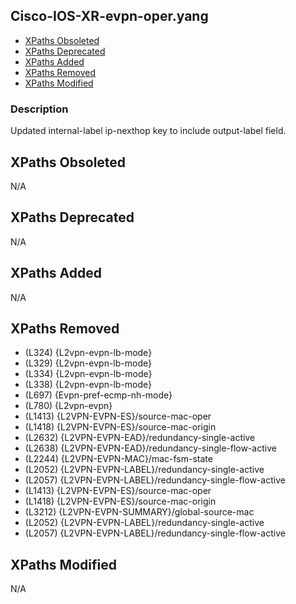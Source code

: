 ## Cisco-IOS-XR-evpn-oper.yang

- [XPaths Obsoleted](#xpaths-obsoleted)
- [XPaths Deprecated](#xpaths-deprecated)
- [XPaths Added](#xpaths-added)
- [XPaths Removed](#xpaths-removed)
- [XPaths Modified](#xpaths-modified)

### Description

Updated internal-label ip-nexthop key to include output-label field.

## XPaths Obsoleted

N/A

## XPaths Deprecated

N/A

## XPaths Added

N/A

## XPaths Removed

- (L324)	{L2vpn-evpn-lb-mode}
- (L329)	{L2vpn-evpn-lb-mode}
- (L334)	{L2vpn-evpn-lb-mode}
- (L338)	{L2vpn-evpn-lb-mode}
- (L697)	{Evpn-pref-ecmp-nh-mode}
- (L780)	{L2vpn-evpn}
- (L1413)	{L2VPN-EVPN-ES}/source-mac-oper
- (L1418)	{L2VPN-EVPN-ES}/source-mac-origin
- (L2632)	{L2VPN-EVPN-EAD}/redundancy-single-active
- (L2638)	{L2VPN-EVPN-EAD}/redundancy-single-flow-active
- (L2244)	{L2VPN-EVPN-MAC}/mac-fsm-state
- (L2052)	{L2VPN-EVPN-LABEL}/redundancy-single-active
- (L2057)	{L2VPN-EVPN-LABEL}/redundancy-single-flow-active
- (L1413)	{L2VPN-EVPN-ES}/source-mac-oper
- (L1418)	{L2VPN-EVPN-ES}/source-mac-origin
- (L3212)	{L2VPN-EVPN-SUMMARY}/global-source-mac
- (L2052)	{L2VPN-EVPN-LABEL}/redundancy-single-active
- (L2057)	{L2VPN-EVPN-LABEL}/redundancy-single-flow-active

## XPaths Modified

N/A

